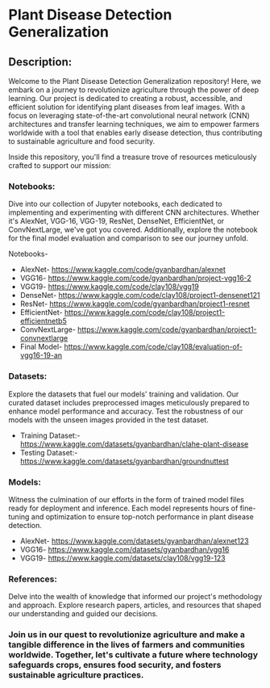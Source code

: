# Plant Disease Detection Generalization

## Description:
Welcome to the Plant Disease Detection Generalization repository!
Here, we embark on a journey to revolutionize agriculture through the power of deep learning.
Our project is dedicated to creating a robust, accessible, and efficient solution for identifying plant diseases from leaf images. 
With a focus on leveraging state-of-the-art convolutional neural network (CNN) architectures and transfer learning techniques, 
we aim to empower farmers worldwide with a tool that enables early disease detection, thus contributing to sustainable agriculture and food security.

Inside this repository, you'll find a treasure trove of resources meticulously crafted to support our mission:

### Notebooks: 
Dive into our collection of Jupyter notebooks, 
each dedicated to implementing and experimenting with different CNN architectures. Whether it's AlexNet, VGG-16, VGG-19, ResNet, DenseNet, EfficientNet,
or ConvNextLarge, we've got you covered. Additionally, explore the notebook for the final model evaluation and comparison to see our journey unfold.

Notebooks-
- AlexNet- https://www.kaggle.com/code/gyanbardhan/alexnet
- VGG16- https://www.kaggle.com/code/gyanbardhan/project-vgg16-2
- VGG19- https://www.kaggle.com/code/clay108/vgg19
- DenseNet- https://www.kaggle.com/code/clay108/project1-densenet121
- ResNet- https://www.kaggle.com/code/gyanbardhan/project1-resnet
- EfficientNet- https://www.kaggle.com/code/clay108/project1-efficientnetb5
- ConvNextLarge- https://www.kaggle.com/code/gyanbardhan/project1-convnextlarge
- Final Model- https://www.kaggle.com/code/clay108/evaluation-of-vgg16-19-an


### Datasets:
Explore the datasets that fuel our models' training and validation. Our curated dataset includes preprocessed images meticulously
prepared to enhance model performance and accuracy. Test the robustness of our models with the unseen images provided in the test dataset.
- Training Dataset:- https://www.kaggle.com/datasets/gyanbardhan/clahe-plant-disease
- Testing Dataset:- https://www.kaggle.com/datasets/gyanbardhan/groundnuttest


### Models: 
Witness the culmination of our efforts in the form of trained model files ready for deployment and inference.
Each model represents hours of fine-tuning and optimization to ensure top-notch performance in plant disease detection.

- AlexNet-  https://www.kaggle.com/datasets/gyanbardhan/alexnet123
- VGG16-  https://www.kaggle.com/datasets/gyanbardhan/vgg16
- VGG19-  https://www.kaggle.com/datasets/clay108/vgg19-123




### References:
Delve into the wealth of knowledge that informed our project's methodology and approach. 
Explore research papers, articles, and resources that shaped our understanding and guided our decisions.





### Join us in our quest to revolutionize agriculture and make a tangible difference in the lives of farmers and communities worldwide. Together, let's cultivate a future where technology safeguards crops, ensures food security, and fosters sustainable agriculture practices.
